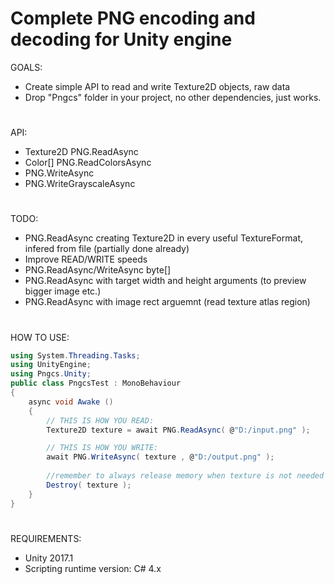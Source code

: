 # Complete PNG encoding and decoding for Unity engine
GOALS:
- Create simple API to read and write Texture2D objects, raw data
- Drop "Pngcs" folder in your project, no other dependencies, just works.
#
API:
- Texture2D PNG.ReadAsync
- Color[] PNG.ReadColorsAsync
- PNG.WriteAsync
- PNG.WriteGrayscaleAsync
#
TODO:
- PNG.ReadAsync creating Texture2D in every useful TextureFormat, infered from file (partially done already)
- Improve READ/WRITE speeds
- PNG.ReadAsync/WriteAsync byte[]
- PNG.ReadAsync with target width and height arguments (to preview bigger image etc.)
- PNG.ReadAsync with image rect arguemnt (read texture atlas region)
#
HOW TO USE:
```C#
using System.Threading.Tasks;
using UnityEngine;
using Pngcs.Unity;
public class PngcsTest : MonoBehaviour
{
    async void Awake ()
    {
        // THIS IS HOW YOU READ:
        Texture2D texture = await PNG.ReadAsync( @"D:/input.png" );

        // THIS IS HOW YOU WRITE:
        await PNG.WriteAsync( texture , @"D:/output.png" );
        
        //remember to always release memory when texture is not needed anymore:
        Destroy( texture );
    }
}
```
#
REQUIREMENTS:
- Unity 2017.1
- Scripting runtime version: C# 4.x
#
